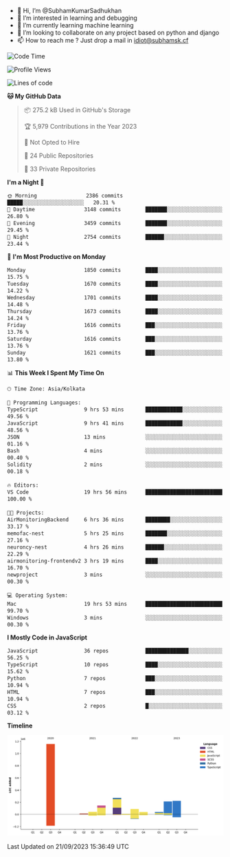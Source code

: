 - 👋 Hi, I’m @SubhamKumarSadhukhan
- 👀 I’m interested in learning and debugging
- 🌱 I’m currently learning machine learning
- 💞️ I’m looking to collaborate on any project based on python and django
- 📫 How to reach me ?
      Just drop a mail in idiot@subhamsk.cf

<!---
SubhamKumarSadhukhan/SubhamKumarSadhukhan is a ✨ special ✨ repository because its `README.md` (this file) appears on your GitHub profile.
You can click the Preview link to take a look at your changes.
--->


<!--START_SECTION:waka-->
![Code Time](http://img.shields.io/badge/Code%20Time-1%2C577%20hrs%2059%20mins-blue)

![Profile Views](http://img.shields.io/badge/Profile%20Views-11-blue)

![Lines of code](https://img.shields.io/badge/From%20Hello%20World%20I%27ve%20Written-2.2%20million%20lines%20of%20code-blue)

**🐱 My GitHub Data** 

> 📦 275.2 kB Used in GitHub's Storage 
 > 
> 🏆 5,979 Contributions in the Year 2023
 > 
> 🚫 Not Opted to Hire
 > 
> 📜 24 Public Repositories 
 > 
> 🔑 33 Private Repositories 
 > 
**I'm a Night 🦉** 

```text
🌞 Morning                2386 commits        █████░░░░░░░░░░░░░░░░░░░░   20.31 % 
🌆 Daytime                3148 commits        ███████░░░░░░░░░░░░░░░░░░   26.80 % 
🌃 Evening                3459 commits        ███████░░░░░░░░░░░░░░░░░░   29.45 % 
🌙 Night                  2754 commits        ██████░░░░░░░░░░░░░░░░░░░   23.44 % 
```
📅 **I'm Most Productive on Monday** 

```text
Monday                   1850 commits        ████░░░░░░░░░░░░░░░░░░░░░   15.75 % 
Tuesday                  1670 commits        ████░░░░░░░░░░░░░░░░░░░░░   14.22 % 
Wednesday                1701 commits        ████░░░░░░░░░░░░░░░░░░░░░   14.48 % 
Thursday                 1673 commits        ████░░░░░░░░░░░░░░░░░░░░░   14.24 % 
Friday                   1616 commits        ███░░░░░░░░░░░░░░░░░░░░░░   13.76 % 
Saturday                 1616 commits        ███░░░░░░░░░░░░░░░░░░░░░░   13.76 % 
Sunday                   1621 commits        ███░░░░░░░░░░░░░░░░░░░░░░   13.80 % 
```


📊 **This Week I Spent My Time On** 

```text
🕑︎ Time Zone: Asia/Kolkata

💬 Programming Languages: 
TypeScript               9 hrs 53 mins       ████████████░░░░░░░░░░░░░   49.56 % 
JavaScript               9 hrs 41 mins       ████████████░░░░░░░░░░░░░   48.56 % 
JSON                     13 mins             ░░░░░░░░░░░░░░░░░░░░░░░░░   01.16 % 
Bash                     4 mins              ░░░░░░░░░░░░░░░░░░░░░░░░░   00.40 % 
Solidity                 2 mins              ░░░░░░░░░░░░░░░░░░░░░░░░░   00.18 % 

🔥 Editors: 
VS Code                  19 hrs 56 mins      █████████████████████████   100.00 % 

🐱‍💻 Projects: 
AirMonitoringBackend     6 hrs 36 mins       ████████░░░░░░░░░░░░░░░░░   33.17 % 
memofac-nest             5 hrs 25 mins       ███████░░░░░░░░░░░░░░░░░░   27.16 % 
neuroncy-nest            4 hrs 26 mins       ██████░░░░░░░░░░░░░░░░░░░   22.29 % 
airmonitoring-frontendv2 3 hrs 19 mins       ████░░░░░░░░░░░░░░░░░░░░░   16.70 % 
newproject               3 mins              ░░░░░░░░░░░░░░░░░░░░░░░░░   00.30 % 

💻 Operating System: 
Mac                      19 hrs 53 mins      █████████████████████████   99.70 % 
Windows                  3 mins              ░░░░░░░░░░░░░░░░░░░░░░░░░   00.30 % 
```

**I Mostly Code in JavaScript** 

```text
JavaScript               36 repos            ██████████████░░░░░░░░░░░   56.25 % 
TypeScript               10 repos            ████░░░░░░░░░░░░░░░░░░░░░   15.62 % 
Python                   7 repos             ███░░░░░░░░░░░░░░░░░░░░░░   10.94 % 
HTML                     7 repos             ███░░░░░░░░░░░░░░░░░░░░░░   10.94 % 
CSS                      2 repos             █░░░░░░░░░░░░░░░░░░░░░░░░   03.12 % 
```



**Timeline**

![Lines of Code chart](https://raw.githubusercontent.com/SubhamKumarSadhukhan/SubhamKumarSadhukhan/main/assets/bar_graph.png)


 Last Updated on 21/09/2023 15:36:49 UTC
<!--END_SECTION:waka-->
